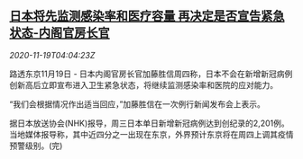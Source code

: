 <!--1605759796000-->
[日本将先监测感染率和医疗容量 再决定是否宣告紧急状态-内阁官房长官](https://cn.reuters.com/article/japan-covid-rate-emergency-1119-idCNKBS27Z0D9)
------

<div><i>2020-11-19T04:04:23Z</i></div><p>路透东京11月19日 - 日本内阁官房长官加藤胜信周四称，日本不会在新增新冠病例创新高后立即宣布进入卫生紧急状态，将继续监测感染率和医院的应对能力。</p><p>“我们会根据情况作出适当回应，”加藤胜信在一次例行新闻发布会上表示。</p><p>据日本放送协会(NHK)报导，周三日本单日新增新冠病例达到创纪录的2,201例。当地媒体报导称，其中近四分之一出现在东京，外界预计东京将在周四上调其疫情预警级别。(完)</p>

